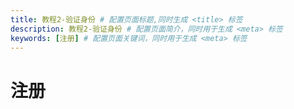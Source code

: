```yaml
---
title: 教程2-验证身份 # 配置页面标题,同时生成 <title> 标签
description: 教程2-验证身份 # 配置页面简介，同时用于生成 <meta> 标签
keywords: [注册] # 配置页面关键词，同时用于生成 <meta> 标签
---
```


# 注册
